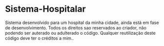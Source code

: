 # Sistema-Hospitalar
Sistema desenvolvido para um hospital da minha cidade, ainda está em fase de desenvolvimento.
Todos os direitos sao reservados ao criador, não podendo ser auterado ou adulterado o código.
Qualquer reutilização deste código deve ter o créditos a mim..
